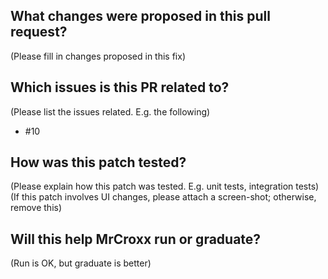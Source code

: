 ## What changes were proposed in this pull request?

(Please fill in changes proposed in this fix)

## Which issues is this PR related to?

(Please list the issues related. E.g. the following)

* #10

## How was this patch tested?

(Please explain how this patch was tested. E.g. unit tests, integration tests)
(If this patch involves UI changes, please attach a screen-shot; otherwise, remove this)

## Will this help MrCroxx run or graduate?

(Run is OK, but graduate is better)
